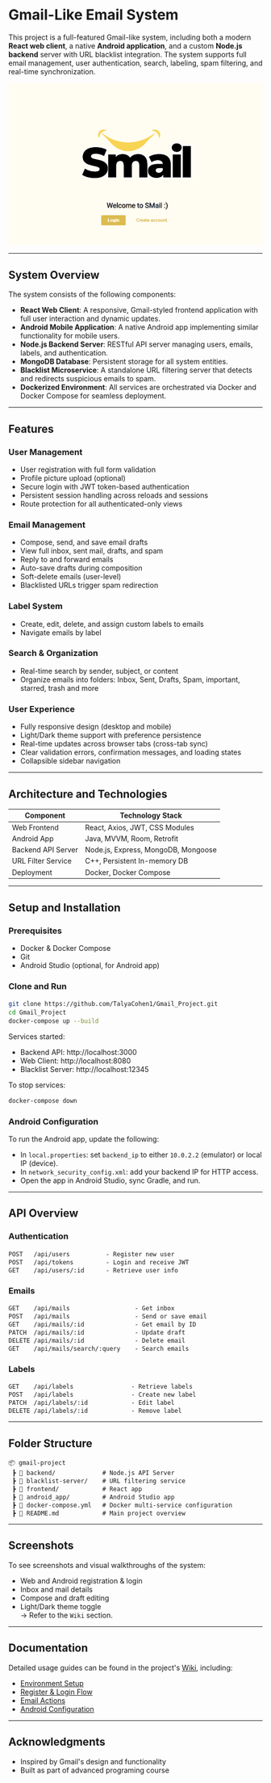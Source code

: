 # Gmail-Like Email System

This project is a full-featured Gmail-like system, including both a modern **React web client**, a native **Android application**, and a custom **Node.js backend** server with URL blacklist integration. The system supports full email management, user authentication, search, labeling, spam filtering, and real-time synchronization.

![Smail Preview](screenshots/smail_preview.png)

---

## System Overview

The system consists of the following components:

- **React Web Client**: A responsive, Gmail-styled frontend application with full user interaction and dynamic updates.
- **Android Mobile Application**: A native Android app implementing similar functionality for mobile users.
- **Node.js Backend Server**: RESTful API server managing users, emails, labels, and authentication.
- **MongoDB Database**: Persistent storage for all system entities.
- **Blacklist Microservice**: A standalone URL filtering server that detects and redirects suspicious emails to spam.
- **Dockerized Environment**: All services are orchestrated via Docker and Docker Compose for seamless deployment.

---

## Features

### User Management

- User registration with full form validation
- Profile picture upload (optional)
- Secure login with JWT token-based authentication
- Persistent session handling across reloads and sessions
- Route protection for all authenticated-only views

### Email Management

- Compose, send, and save email drafts
- View full inbox, sent mail, drafts, and spam
- Reply to and forward emails
- Auto-save drafts during composition
- Soft-delete emails (user-level)
- Blacklisted URLs trigger spam redirection

### Label System

- Create, edit, delete, and assign custom labels to emails
- Navigate emails by label

### Search & Organization

- Real-time search by sender, subject, or content
- Organize emails into folders: Inbox, Sent, Drafts, Spam, important, starred, trash and more

### User Experience

- Fully responsive design (desktop and mobile)
- Light/Dark theme support with preference persistence
- Real-time updates across browser tabs (cross-tab sync)
- Clear validation errors, confirmation messages, and loading states
- Collapsible sidebar navigation

---

## Architecture and Technologies

| Component           | Technology Stack                          |
|---------------------|-------------------------------------------|
| Web Frontend        | React, Axios, JWT, CSS Modules            |
| Android App         | Java, MVVM, Room, Retrofit                |
| Backend API Server  | Node.js, Express, MongoDB, Mongoose       |
| URL Filter Service  | C++, Persistent In-memory DB              |
| Deployment          | Docker, Docker Compose                    |

---

## Setup and Installation

### Prerequisites

- Docker & Docker Compose
- Git
- Android Studio (optional, for Android app)

### Clone and Run

```bash
git clone https://github.com/TalyaCohen1/Gmail_Project.git
cd Gmail_Project
docker-compose up --build
```

Services started:

- Backend API: http://localhost:3000
- Web Client: http://localhost:8080
- Blacklist Server: http://localhost:12345

To stop services:

```bash
docker-compose down
```

### Android Configuration

To run the Android app, update the following:

- In `local.properties`: set `backend_ip` to either `10.0.2.2` (emulator) or local IP (device).
- In `network_security_config.xml`: add your backend IP for HTTP access.
- Open the app in Android Studio, sync Gradle, and run.

---

## API Overview

### Authentication

```
POST   /api/users          - Register new user
POST   /api/tokens         - Login and receive JWT
GET    /api/users/:id      - Retrieve user info
```

### Emails

```
GET    /api/mails                  - Get inbox
POST   /api/mails                  - Send or save email
GET    /api/mails/:id              - Get email by ID
PATCH  /api/mails/:id              - Update draft
DELETE /api/mails/:id              - Delete email
GET    /api/mails/search/:query    - Search emails
```

### Labels

```
GET    /api/labels                - Retrieve labels
POST   /api/labels                - Create new label
PATCH  /api/labels/:id            - Edit label
DELETE /api/labels/:id            - Remove label
```

---

## Folder Structure

```
📦 gmail-project
 ┣ 📂 backend/             # Node.js API Server
 ┣ 📂 blacklist-server/    # URL filtering service
 ┣ 📂 frontend/            # React app
 ┣ 📂 android_app/         # Android Studio app
 ┣ 📜 docker-compose.yml   # Docker multi-service configuration
 ┣ 📜 README.md            # Main project overview
```

---

## Screenshots

To see screenshots and visual walkthroughs of the system:
- Web and Android registration & login
- Inbox and mail details
- Compose and draft editing
- Light/Dark theme toggle  
→ Refer to the `Wiki` section.

---

## Documentation

Detailed usage guides can be found in the project's [Wiki](https://github.com/TalyaCohen1/Gmail_Project/tree/main/wiki), including:

- [Environment Setup](wiki/1-Setup-and-Run.md)
- [Register & Login Flow](wiki/2-Register-and-Login.md)
- [Email Actions](wiki/3-Email-Actions.md)
- [Android Configuration](wiki/Android-Setup)

---

## Acknowledgments

- Inspired by Gmail's design and functionality
- Built as part of advanced programing course
